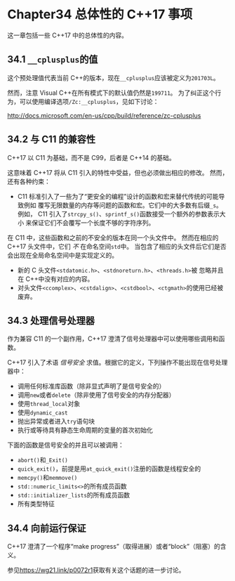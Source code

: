 # Chapter34 总体性的 C++17 事项

这一章包括一些 C++17 中的总体性的内容。

## 34.1 `__cplusplus`的值

这个预处理值代表当前 C++的版本，现在`__cplusplus`应该被定义为`201703L`。

然而，注意 Visual C++在所有模式下的默认值仍然是`199711`。
为了纠正这个行为，可以使用编译选项`/Zc:__cplusplus`，见如下讨论：

<http://docs.microsoft.com/en-us/cpp/build/reference/zc-cplusplus>

## 34.2 与 C11 的兼容性

C++17 以 C11 为基础，而不是 C99，后者是 C++14 的基础。

这意味着 C++17 将从 C11 引入的特性中受益，但也必须做出相应的修改。
然而，还有各种约束：

- C11 标准引入了一些为了“更安全的编程”设计的函数和宏来替代传统的可能导致例如
  覆写无限数量的内存等问题的函数和宏。它们中的大多数有后缀`_s`。例如，
  C11 引入了`strcpy_s()`、`sprintf_s()`函数接受一个额外的参数表示大小
  来保证它们不会覆写一个长度不够的字符序列。

在 C11 中，这些函数和之前的不安全的版本在同一个头文件中。
然而在相应的 C++17 头文件中，它们 _不_ 在命名空间`std`中。
当包含了相应的头文件后它们是否会出现在全局命名空间中是实现定义的。

- 新的 C 头文件`<stdatomic.h>`、`<stdnoreturn.h>`、`<threads.h>`被
  忽略并且在 C++中没有对应的内容。
- 对头文件`<ccomplex>`、`<cstdalign>`、`<cstdbool>`、`<ctgmath>`的使用已经被废弃。

## 34.3 处理信号处理器

作为兼容 C11 的一个副作用，C++17 澄清了信号处理器中可以使用哪些调用和函数。

C++17 引入了术语 _信号安全_ 求值。根据它的定义，下列操作不能出现在信号处理器中：

- 调用任何标准库函数（除非显式声明了是信号安全的）
- 调用`new`或者`delete`（除非使用了信号安全的内存分配器）
- 使用`thread_local`对象
- 使用`dynamic_cast`
- 抛出异常或者进入`try`语句块
- 执行或等待具有静态生命周期的变量的首次初始化

下面的函数是信号安全的并且可以被调用：

- `abort()`和`_Exit()`
- `quick_exit()`，前提是用`at_quick_exit()`注册的函数是线程安全的
- `memcpy()`和`memmove()`
- `std::numeric_limits<>`的所有成员函数
- `std::initializer_lists`的所有成员函数
- 所有类型特征

## 34.4 向前运行保证

C++17 澄清了一个程序“make progress”（取得进展）或者“block”（阻塞）的含义。

参见<https://wg21.link/p0072r1>获取有关这个话题的进一步讨论。
